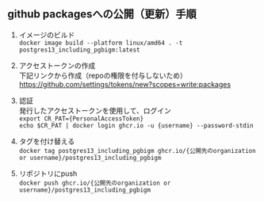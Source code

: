 ## github packagesへの公開（更新）手順  
1. イメージのビルド  
`docker image build --platform linux/amd64 . -t postgres13_including_pgbigm:latest`
   
2. アクセストークンの作成  
下記リンクから作成（repoの権限を付与しないため）  
https://github.com/settings/tokens/new?scopes=write:packages

3. 認証  
発行したアクセストークンを使用して、ログイン  
`export CR_PAT={PersonalAccessToken}`  
`echo $CR_PAT | docker login ghcr.io -u {username} --password-stdin`
   
4. タグを付け替える  
`docker tag postgres13_including_pgbigm ghcr.io/{公開先のorganization or username}/postgres13_including_pgbigm`

5. リポジトリにpush  
`docker push ghcr.io/{公開先のorganization or username}/postgres13_including_pgbigm`
